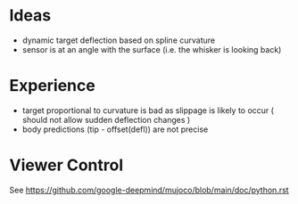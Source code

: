 # Ideas
- dynamic target deflection based on spline curvature
- sensor is at an angle with the surface (i.e. the whisker is looking back)

# Experience
- target proportional to curvature is bad as slippage is likely to occur
  ( should not allow sudden deflection changes )
- body predictions (tip - offset(defl)) are not precise

# Viewer Control
See https://github.com/google-deepmind/mujoco/blob/main/doc/python.rst